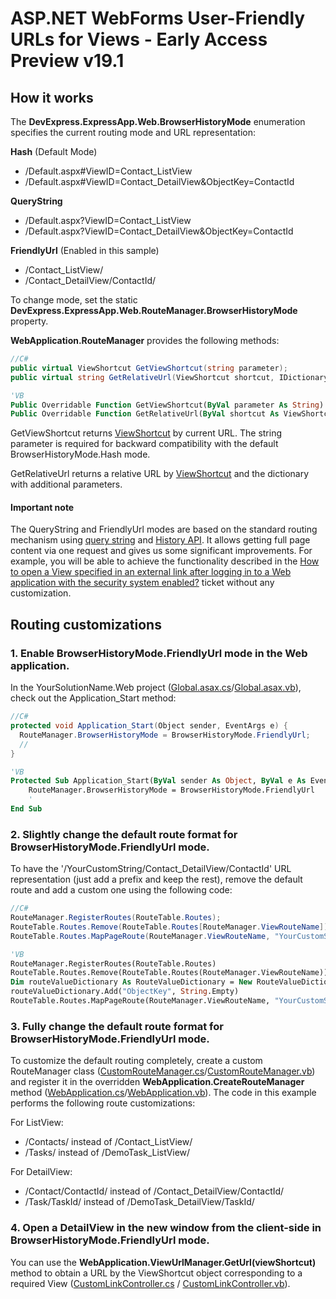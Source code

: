 ﻿# ASP.NET WebForms User-Friendly URLs for Views - Early Access Preview v19.1

## How it works

The **DevExpress.ExpressApp.Web.BrowserHistoryMode** enumeration specifies the current routing mode and URL representation:

**Hash** (Default Mode)
* /Default.aspx#ViewID=Contact_ListView
* /Default.aspx#ViewID=Contact_DetailView&ObjectKey=ContactId

**QueryString**
* /Default.aspx?ViewID=Contact_ListView
* /Default.aspx?ViewID=Contact_DetailView&ObjectKey=ContactId

**FriendlyUrl** (Enabled in this sample)
* /Contact_ListView/
* /Contact_DetailView/ContactId/

To change mode, set the static **DevExpress.ExpressApp.Web.RouteManager.BrowserHistoryMode** property.


**WebApplication.RouteManager** provides the following methods:

```csharp
//C#
public virtual ViewShortcut GetViewShortcut(string parameter);
public virtual string GetRelativeUrl(ViewShortcut shortcut, IDictionary<string, string> additionalParams = null);
```
```vb
'VB
Public Overridable Function GetViewShortcut(ByVal parameter As String) As ViewShortcut
Public Overridable Function GetRelativeUrl(ByVal shortcut As ViewShortcut, ByVal Optional additionalParams As IDictionary(Of String, String) = Nothing) As String
```
GetViewShortcut returns [ViewShortcut](https://docs.devexpress.com/eXpressAppFramework/DevExpress.ExpressApp.ViewShortcut) by current URL. The string parameter is required for backward compatibility with the default BrowserHistoryMode.Hash mode.

GetRelativeUrl returns a relative URL by [ViewShortcut](https://docs.devexpress.com/eXpressAppFramework/DevExpress.ExpressApp.ViewShortcut) and the dictionary with additional parameters.

#### Important note
The QueryString and FriendlyUrl modes are based on the standard routing mechanism using [query string](https://en.wikipedia.org/wiki/Query_string) and [History API](https://developer.mozilla.org/en-US/docs/Web/API/History_API). It allows getting full page content via one request and gives us some significant improvements. For example, you will be able to achieve the functionality described in the [How to open a View specified in an external link after logging in to a Web application with the security system enabled?](https://isc.devexpress.com/Thread/WorkplaceDetails/B222208) ticket without any customization.

## Routing customizations

### 1. Enable BrowserHistoryMode.FriendlyUrl mode in the Web application.
In the YourSolutionName.Web project ([Global.asax.cs](./CS/FriendlyUrlSample.Web/Global.asax.cs)/[Global.asax.vb](./VB/FriendlyUrlSample.Web/Global.asax.vb)), check out the Application_Start method:

```csharp
//C#
protected void Application_Start(Object sender, EventArgs e) {
  RouteManager.BrowserHistoryMode = BrowserHistoryMode.FriendlyUrl;
  //
}
```
```vb
'VB
Protected Sub Application_Start(ByVal sender As Object, ByVal e As EventArgs)
    RouteManager.BrowserHistoryMode = BrowserHistoryMode.FriendlyUrl
    '
End Sub
```
### 2. Slightly change the default route format for BrowserHistoryMode.FriendlyUrl mode.
To have the '/YourCustomString/Contact_DetailView/ContactId' URL representation (just add a prefix and keep the rest), remove the default route and add a custom one using the following code:
```csharp
//C#
RouteManager.RegisterRoutes(RouteTable.Routes);
RouteTable.Routes.Remove(RouteTable.Routes[RouteManager.ViewRouteName]);
RouteTable.Routes.MapPageRoute(RouteManager.ViewRouteName, "YourCustomString/{ViewID}/{ObjectKey}/", "~/Default.aspx", false, new RouteValueDictionary() { { "ObjectKey", string.Empty } });
```
```vb
'VB
RouteManager.RegisterRoutes(RouteTable.Routes)
RouteTable.Routes.Remove(RouteTable.Routes(RouteManager.ViewRouteName))
Dim routeValueDictionary As RouteValueDictionary = New RouteValueDictionary()
routeValueDictionary.Add("ObjectKey", String.Empty)
RouteTable.Routes.MapPageRoute(RouteManager.ViewRouteName, "YourCustomString/{ViewID}/{ObjectKey}/", "~/Default.aspx", False, routeValueDictionary)
```


### 3. Fully change the default route format for BrowserHistoryMode.FriendlyUrl mode.
To customize the default routing completely, create a custom RouteManager class ([CustomRouteManager.cs](./CS/FriendlyUrlSample.Web/CustomRouteManager.cs)/[CustomRouteManager.vb](./VB/FriendlyUrlSample.Web/CustomRouteManager.vb)) and register it in the overridden **WebApplication.CreateRouteManager** method ([WebApplication.cs](./CS/FriendlyUrlSample.Web/WebApplication.cs)/[WebApplication.vb](./VB/FriendlyUrlSample.Web/WebApplication.vb)). The code in this example performs the following route customizations:

For ListView:  
*  /Contacts/ instead of /Contact_ListView/
*  /Tasks/  instead of /DemoTask_ListView/
               
For DetailView:
*  /Contact/ContactId/ instead of /Contact_DetailView/ContactId/
*  /Task/TaskId/ instead of /DemoTask_DetailView/TaskId/


 
### 4. Open a DetailView in the new window from the client-side in BrowserHistoryMode.FriendlyUrl mode.
You can use the **WebApplication.ViewUrlManager.GetUrl(viewShortcut)** method to obtain a URL by the ViewShortcut object corresponding to a required View ([CustomLinkController.cs](./CS/FriendlyUrlSample.Module.Web/Controllers/CustomLinkController.cs) / [CustomLinkController.vb](./VB/FriendlyUrlSample.Module.Web/Controllers/CustomLinkController.vb)).
